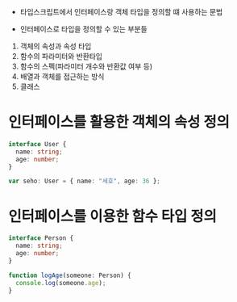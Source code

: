 - 타입스크립트에서 인터페이스랑 객체 타입을 정의할 떄 사용하는 문법

- 인터페이스로 타입을 정의할 수 있는 부분들

1. 객체의 속성과 속성 타입
2. 함수의 파라미터와 반환타입
3. 함수의 스펙(파라미터 개수와 반환값 여부 등)
4. 배열과 객체를 접근하는 방식
5. 클래스

# 인터페이스를 활용한 객체의 속성 정의

```ts
interface User {
  name: string;
  age: number;
}

var seho: User = { name: "세호", age: 36 };
```

# 인터페이스를 이용한 함수 타입 정의

```ts
interface Person {
  name: string;
  age: number;
}

function logAge(someone: Person) {
  console.log(someone.age);
}
```
